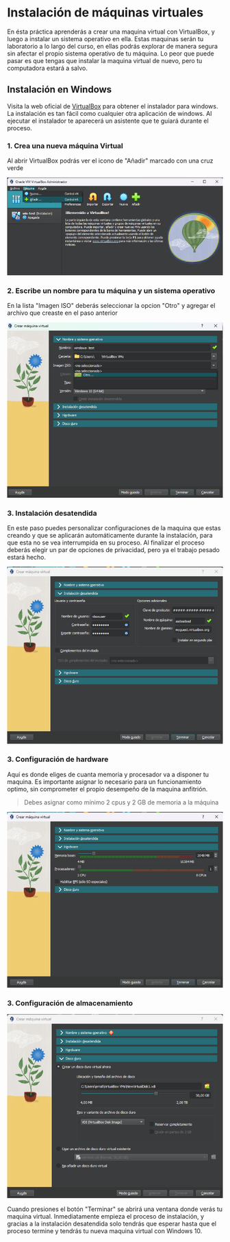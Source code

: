 # Instalación de máquinas virtuales

En ésta práctica aprenderás a crear una maquina virtual con VirtualBox, y luego a instalar un sistema operativo en ella. Estas maquinas serán tu laboratorio a lo largo del curso, en ellas podrás explorar de manera segura sin afectar el propio sistema operativo de tu máquina. Lo peor que puede pasar es que tengas que instalar la maquina virtual de nuevo, pero tu computadora estará a salvo.

## Instalación en Windows

Visita la web oficial de [VirtualBox](https://www.virtualbox.org/wiki/Downloads) para obtener el instalador para windows. La instalación es tan fácil como cualquier otra aplicación de windows. Al ejecutar el instalador te aparecerá un asistente que te guiará durante el proceso.

### 1. Crea una nueva máquina Virtual

Al abrir VirtualBox podrás ver el icono de "Añadir" marcado con una cruz verde

![Inicio de instalador](../../.learn/assets/createvm0.png)

### 2. Escribe un nombre para tu máquina y un sistema operativo

En la lista "Imagen ISO" deberás seleccionar la opcion "Otro" y agregar el archivo que creaste en el paso anterior

![Inicio de instalador](../../.learn/assets/createvm1.png)

### 3. Instalación desatendida

En este paso puedes personalizar configuraciones de la maquina que estas creando y que se aplicarán automáticamente durante la instalación, para que esta no se vea interrumpida en su proceso. Al finalizar el proceso deberás elegir un par de opciones de privacidad, pero ya el trabajo pesado estará hecho.

![Inicio de instalador](../../.learn/assets/createvm2.png)

### 3. Configuración de hardware

Aquí es donde eliges de cuanta memoria y procesador va a disponer tu maquina. Es importante asignar lo necesario para un funcionamiento optimo, sin comprometer el propio desempeño de la maquina anfitrión.

> Debes asignar como mínimo 2 cpus y 2 GB de memoria a la máquina

![Inicio de instalador](../../.learn/assets/createvm3.png)

### 3. Configuración de almacenamiento

![Inicio de instalador](../../.learn/assets/createvm4.png)
 
 Cuando presiones el botón "Terminar" se abrirá una ventana donde verás tu maquina virtual. Inmediatamente empieza el proceso de instalación, y gracias a la instalación desatendida solo tendrás que esperar hasta que el proceso termine y tendrás tu nueva maquina virtual con Windows 10.
